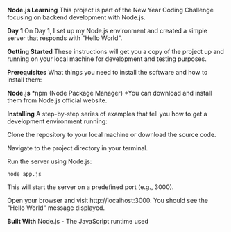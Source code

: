 **Node.js Learning**
This project is part of the New Year Coding Challenge focusing on backend development with Node.js.

**Day 1**
On Day 1, I set up my Node.js environment and created a simple server that responds with "Hello World".

**Getting Started**
These instructions will get you a copy of the project up and running on your local machine for development and testing purposes.

**Prerequisites**
What things you need to install the software and how to install them:

**Node.js**
*npm (Node Package Manager)
*You can download and install them from Node.js official website.

**Installing**
A step-by-step series of examples that tell you how to get a development environment running:

Clone the repository to your local machine or download the source code.

Navigate to the project directory in your terminal.

Run the server using Node.js:
```
node app.js
```
This will start the server on a predefined port (e.g., 3000).

Open your browser and visit http://localhost:3000. You should see the "Hello World" message displayed.

**Built With**
Node.js - The JavaScript runtime used
